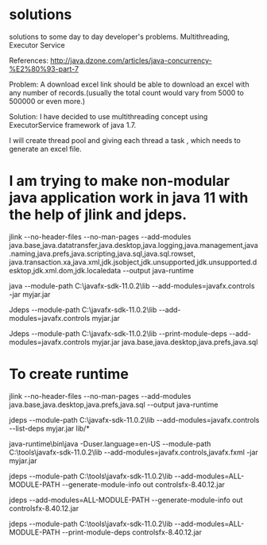 # solutions
solutions to some day to day developer's problems. Multithreading, Executor Service


References: http://java.dzone.com/articles/java-concurrency-%E2%80%93-part-7 

Problem: A download excel link should be able to download an excel with any number of records.(usually the total count would vary from 5000 to 500000 or even more.)

Solution: I have decided to use multithreading concept using ExecutorService framework of java 1.7.

I will create thread pool and giving each thread a task , which needs to generate an excel file.


# I am trying to make non-modular java application work in java 11 with the help of jlink and jdeps.

jlink --no-header-files --no-man-pages --add-modules java.base,java.datatransfer,java.desktop,java.logging,java.management,java.naming,java.prefs,java.scripting,java.sql,java.sql.rowset,	java.transaction.xa,java.xml,jdk.jsobject,jdk.unsupported,jdk.unsupported.desktop,jdk.xml.dom,jdk.localedata --output java-runtime
	
java --module-path C:\\javafx-sdk-11.0.2\lib --add-modules=javafx.controls -jar myjar.jar

Jdeps --module-path C:\\javafx-sdk-11.0.2\lib --add-modules=javafx.controls  myjar.jar

Jdeps --module-path C:\javafx-sdk-11.0.2\lib --print-module-deps --add-modules=javafx.controls  myjar.jar
java.base,java.desktop,java.prefs,java.sql

# To create runtime

jlink --no-header-files --no-man-pages --add-modules java.base,java.desktop,java.prefs,java.sql --output java-runtime

jdeps --module-path C:\javafx-sdk-11.0.2\lib --add-modules=javafx.controls --list-deps myjar.jar lib/*


java-runtime\bin\java  -Duser.language=en-US --module-path C:\tools\javafx-sdk-11.0.2\lib --add-modules=javafx.controls,javafx.fxml -jar myjar.jar


jdeps --module-path C:\tools\javafx-sdk-11.0.2\lib --add-modules=ALL-MODULE-PATH --generate-module-info out controlsfx-8.40.12.jar

jdeps --add-modules=ALL-MODULE-PATH --generate-module-info out controlsfx-8.40.12.jar

jdeps --module-path C:\tools\javafx-sdk-11.0.2\lib --add-modules=ALL-MODULE-PATH --print-module-deps controlsfx-8.40.12.jar
